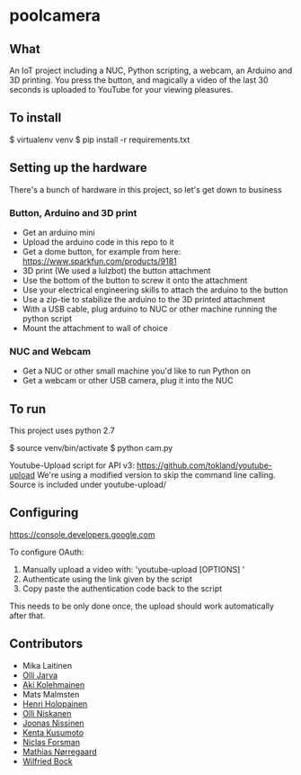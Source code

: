 # poolcamera

## What
An IoT project including a NUC, Python scripting, a webcam, an Arduino and 3D printing.
You press the button, and magically a video of the last 30 seconds is uploaded to YouTube for your viewing pleasures.


## To install
$ virtualenv venv
$ pip install -r requirements.txt

## Setting up the hardware
There's a bunch of hardware in this project, so let's get down to business

### Button, Arduino and 3D print

- Get an arduino mini
- Upload the arduino code in this repo to it
- Get a dome button, for example from here: https://www.sparkfun.com/products/9181
- 3D print (We used a lulzbot) the button attachment
- Use the bottom of the button to screw it onto the attachment
- Use your electrical engineering skills to attach the arduino to the button
- Use a zip-tie to stabilize the arduino to the 3D printed attachment
- With a USB cable, plug arduino to NUC or other machine running the python script
- Mount the attachment to wall of choice

### NUC and Webcam

- Get a NUC or other small machine you'd like to run Python on
- Get a webcam or other USB camera, plug it into the NUC

## To run

This project uses python 2.7

$ source venv/bin/activate
$ python cam.py

Youtube-Upload script for API v3: https://github.com/tokland/youtube-upload
We're using a modified version to skip the command line calling. 
Source is included under youtube-upload/

## Configuring

https://console.developers.google.com

To configure OAuth:

1) Manually upload a video with: 'youtube-upload [OPTIONS] <file>'
2) Authenticate using the link given by the script
3) Copy paste the authentication code back to the script

This needs to be only done once, the upload should work automatically after that.

## Contributors

- Mika Laitinen
- [Olli Jarva](https://github.com/ojarva)
- [Aki Kolehmainen](https://github.com/akikolehmainen)
- Mats Malmsten
- [Henri Holopainen](https://github.com/henriholopainen)
- [Olli Niskanen](https://github.com/Klipi)
- [Joonas Nissinen](https://github.com/jnissin)
- [Kenta Kusumoto](https://github.com/kenkus-futurice)
- [Niclas Forsman](https://github.com/NforceMan)
- [Mathias Nørregaard](https://github.com/mathiassiig)
- [Wilfried Bock](https://github.com/wbock)
